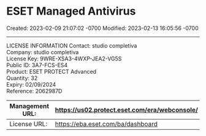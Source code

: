 # ESET Managed Antivirus

Created: 2023-02-09 21:07:02 -0700
Modified: 2023-02-13 16:05:56 -0700

---
LICENSE INFORMATION
Contact: studio completiva	
Company: studio completiva	
License Key: 9WRE-XSA3-4WXP-JEA2-VG5S	
Public ID: 3A7-FCS-ES4	
Product: ESET PROTECT Advanced	
Quantity: 32	
Expiry: 02/09/2024	
Reference: 2062987D	


| Management URL: | <https://us02.protect.eset.com/era/webconsole/> | webmaster@studiocompletiva.com |
|------------|----------------------------------|--------------------------|
| License URL:    | <https://eba.eset.com/ba/dashboard>             | webmaster@studiocompletiva.com |
